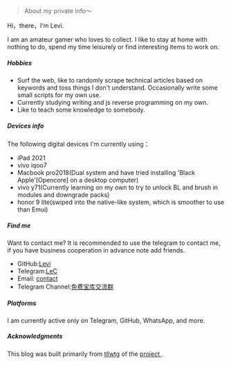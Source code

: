 > About my private info～


Hi，there，I‘m Levi.

I am an amateur gamer who loves to collect. I like to stay at home with nothing to do, spend my time leisurely or find interesting items to work on.

##### Hobbies

- Surf the web, like to randomly scrape technical articles based on keywords and toss things I don't understand. Occasionally write some small scripts for my own use.
- Currently studying writing and js reverse programming on my own.
- Like to teach some knowledge to somebody.

##### Devices info
The following digital devices I'm currently using：

- iPad 2021
- vivo iqoo7
- Macbook pro2018(Dual system and have tried installing 'Black Apple'[Opencore] on a desktop computer)
- vivo y71(Currently learning on my own to try to unlock BL and brush in modules and downgrade packs)
- honor 9 lite(swiped into the native-like system, which is smoother to use than Emui)

##### Find me

Want to contact me? It is recommended to use the telegram to contact me, if you have business cooperation in advance note add friends.

- GitHub:[Levi](https://github.com/czy13724)
- Telegram:[LeC](https://t.me/@PMLevibot)
- Email: [contact](contact@levifree.tech)
- Telegram Channel:[免费宝库交流群](https://t.me/plbyjl)

##### Platforms

I am currently active only on Telegram, GitHub, WhatsApp, and more.

##### Acknowledgments

This blog was built primarily from [tllwtg](https://github.com/tLLWtG) of the [project ](https://github.com/tLLWtG/tllwtg.github.io).
